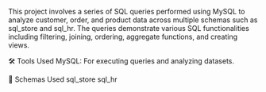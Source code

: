 This project involves a series of SQL queries performed using MySQL to analyze customer, order, and product data across multiple schemas such as sql_store and sql_hr. The queries demonstrate various SQL functionalities including filtering, joining, ordering, aggregate functions, and creating views.

🛠️ Tools Used MySQL: For executing queries and analyzing datasets.

📁 Schemas Used sql_store sql_hr
